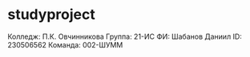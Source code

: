 # studyproject
Колледж: П.К. Овчинникова
Группа: 21-ИС
ФИ: Шабанов Даниил
ID: 230506562
Команда: 002-ШУММ